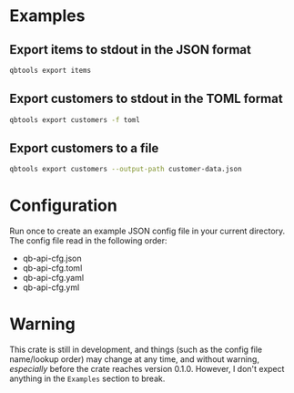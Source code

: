 # Examples
## Export items to stdout in the JSON format
```sh
qbtools export items
```

## Export customers to stdout in the TOML format
```sh
qbtools export customers -f toml
```

## Export customers to a file
```sh
qbtools export customers --output-path customer-data.json
```

# Configuration
Run once to create an example JSON config file in your current directory.
The config file read in the following order:
- qb-api-cfg.json
- qb-api-cfg.toml
- qb-api-cfg.yaml
- qb-api-cfg.yml

# Warning
This crate is still in development, and things (such as the config file name/lookup order) may change at any time, and without warning, *especially* before the crate reaches version 0.1.0. However, I don't expect anything in the `Examples` section to break.
